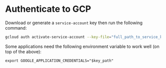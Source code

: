 # Authenticate to GCP

Download or generate a `service-account` key then run the following command:
``` sh
gcloud auth activate-service-account --key-file="full_path_to_service_key"
```

Some applications need the following environment variable to work well 
(on top of the above):
```
export GOOGLE_APPLICATION_CREDENTIALS="$key_path"
```

